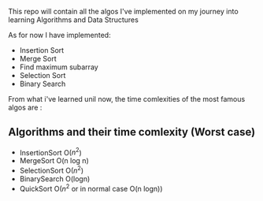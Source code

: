 This repo will contain all the algos I've implemented on my journey into learning Algorithms and Data Structures


As for now I have implemented: 

- Insertion Sort
- Merge Sort
- Find maximum subarray
- Selection Sort
- Binary Search

From what i've learned unil now, the time comlexities of the most famous algos are :

Algorithms and their time comlexity (**Worst case**)
---
- InsertionSort   O($n^2$)
- MergeSort       O(n log n)
- SelectionSort   O($n^2$)
- BinarySearch    O(logn)
- QuickSort       O($n^2$ or in normal case O(n logn))
